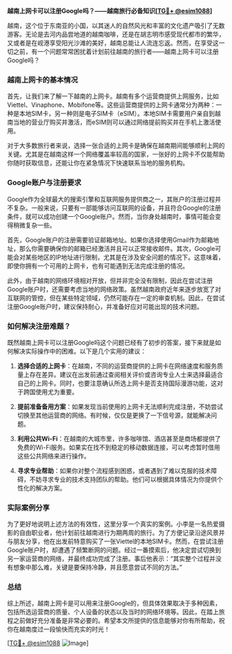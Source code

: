 **越南上网卡可以注册Google吗？——越南旅行必备知识[[TG💪+ @esim1088](https://t.me/s/esim1088)]**

越南，这个位于东南亚的小国，以其迷人的自然风光和丰富的文化遗产吸引了无数游客。无论是去河内品尝地道的越南咖啡，还是在胡志明市感受现代都市的繁华，又或者是在岘港享受阳光沙滩的美好，越南总能让人流连忘返。然而，在享受这一切之前，有一个问题常常困扰着计划前往越南的旅行者——越南上网卡可以注册Google吗？

### 越南上网卡的基本情况

首先，让我们来了解一下越南的上网卡。越南有多个运营商提供上网服务，比如Viettel、Vinaphone、Mobifone等。这些运营商提供的上网卡通常分为两种：一种是本地SIM卡，另一种则是电子SIM卡（eSIM）。本地SIM卡需要用户亲自到越南当地的营业厅购买并激活，而eSIM则可以通过网络提前购买并在手机上激活使用。

对于大多数旅行者来说，选择一张合适的上网卡是确保在越南期间能够顺利上网的关键。尤其是在越南这样一个网络覆盖率较高的国家，一张好的上网卡不仅能帮助你随时获取信息，还能让你在紧急情况下快速联系当地的服务机构。

### Google账户与注册要求

Google作为全球最大的搜索引擎和互联网服务提供商之一，其账户的注册过程并不复杂。一般来说，只要有一部能够访问互联网的设备，并且符合Google的注册条件，就可以成功创建一个Google账户。然而，当你身处越南时，事情可能会变得稍微复杂一些。

首先，Google账户的注册需要验证邮箱地址。如果你选择使用Gmail作为邮箱地址，那么你需要确保你的邮箱已经激活并且可以正常接收邮件。其次，Google可能会对某些地区的IP地址进行限制，尤其是在涉及安全问题的情况下。这意味着，即使你拥有一个可用的上网卡，也有可能遇到无法完成注册的情况。

此外，由于越南的网络环境相对开放，但并非完全没有限制，因此在尝试注册Google账户时，还需要考虑当地的网络政策。虽然越南政府近年来逐步放宽了对互联网的管控，但在某些特定领域，仍然可能存在一定的审查机制。因此，在尝试注册Google账户时，建议保持耐心，并准备好应对可能出现的技术问题。

### 如何解决注册难题？

既然越南上网卡可以注册Google吗这个问题已经有了初步的答案，接下来就是如何解决实际操作中的困难。以下是几个实用的建议：

1. **选择合适的上网卡**：在越南，不同的运营商提供的上网卡在网络速度和服务质量上存在差异。建议在出发前通过查阅相关评价或咨询专业人士来选择最适合自己的上网卡。同时，也要注意确认所选上网卡是否支持国际漫游功能，这对于跨国使用尤为重要。

2. **提前准备备用方案**：如果发现当前使用的上网卡无法顺利完成注册，不妨尝试切换至其他运营商的网络。有时候，仅仅是更换了一下信号源，就能解决问题。

3. **利用公共Wi-Fi**：在越南的大城市里，许多咖啡馆、酒店甚至是商场都提供了免费的Wi-Fi服务。如果实在找不到稳定的移动数据连接，可以考虑暂时借用这些公共网络来进行操作。

4. **寻求专业帮助**：如果你对整个流程感到困惑，或者遇到了难以克服的技术障碍，不妨寻求专业的技术支持团队的帮助。他们可以根据具体情况为你提供个性化的解决方案。

### 实际案例分享

为了更好地说明上述方法的有效性，这里分享一个真实的案例。小李是一名热爱摄影的自由职业者，他计划前往越南进行为期两周的旅行。为了方便记录沿途风景并与朋友分享，他在出发前特意购买了一张Viettel的本地SIM卡。然而，在尝试注册Google账户时，却遭遇了频繁断网的问题。经过一番摸索后，他决定尝试切换到另一家运营商的网络，并最终成功完成了注册。事后他表示：“其实整个过程并没有想象中那么难，关键是要保持冷静，并且愿意尝试不同的方法。”

### 总结

综上所述，越南上网卡是可以用来注册Google的，但具体效果取决于多种因素，包括所选运营商的质量、个人设备的状态以及当时的网络环境等。因此，在踏上旅程之前做好充分准备是非常必要的。希望本文所提供的信息能够对你有所帮助，祝你在越南度过一段愉快而充实的时光！

[[TG💪+ @esim1088](https://t.me/s/esim1088) ![Image](https://i.postimg.cc/4NQfJmqS/Snipaste-2025-05-13-00-14-12.png)]